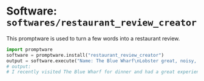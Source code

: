 # Software: `softwares/restaurant_review_creator`

This promptware is used to turn a few words into a restaurant review.

```python
import promptware
software = promptware.install("restaurant_review_creator")
output = software.execute("Name: The Blue Wharf\nLobster great, noisy, service polite, prices good.\n\nReview:")
# output:
# I recently visited The Blue Wharf for dinner and had a great experience. The lobster was especially delicious - definitely the highlight of the meal. The only downside was that it was a bit noisy, but the polite service more than made up for it. Prices were also very reasonable, making it a great value overall.
```